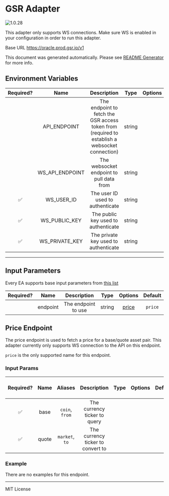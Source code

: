 # GSR Adapter

![1.0.28](https://img.shields.io/github/package-json/v/smartcontractkit/external-adapters-js?filename=packages/sources/gsr/package.json)

This adapter only supports WS connections. Make sure WS is enabled in your configuration in order to run this adapter.

Base URL https://oracle.prod.gsr.io/v1

This document was generated automatically. Please see [README Generator](../../scripts#readme-generator) for more info.

## Environment Variables

| Required? |      Name       |                                          Description                                           |  Type  | Options |              Default              |
| :-------: | :-------------: | :--------------------------------------------------------------------------------------------: | :----: | :-----: | :-------------------------------: |
|           |  API_ENDPOINT   | The endpoint to fetch the GSR access token from (required to establish a websocket connection) | string |         |  `https://oracle.prod.gsr.io/v1`  |
|           | WS_API_ENDPOINT |                            The websocket endpoint to pull data from                            | string |         | `wss://oracle.prod.gsr.io/oracle` |
|    ✅     |   WS_USER_ID    |                                The user ID used to authenticate                                | string |         |                                   |
|    ✅     |  WS_PUBLIC_KEY  |                              The public key used to authenticate                               | string |         |                                   |
|    ✅     | WS_PRIVATE_KEY  |                              The private key used to authenticate                              | string |         |                                   |

---

## Input Parameters

Every EA supports base input parameters from [this list](../../core/bootstrap#base-input-parameters)

| Required? |   Name   |     Description     |  Type  |         Options          | Default |
| :-------: | :------: | :-----------------: | :----: | :----------------------: | :-----: |
|           | endpoint | The endpoint to use | string | [price](#price-endpoint) | `price` |

## Price Endpoint

The price endpoint is used to fetch a price for a base/quote asset pair. This adapter currently only supports WS connection to the API on this endpoint.

`price` is the only supported name for this endpoint.

### Input Params

| Required? | Name  |    Aliases     |            Description            | Type | Options | Default | Depends On | Not Valid With |
| :-------: | :---: | :------------: | :-------------------------------: | :--: | :-----: | :-----: | :--------: | :------------: |
|    ✅     | base  | `coin`, `from` |   The currency ticker to query    |      |         |         |            |                |
|    ✅     | quote | `market`, `to` | The currency ticker to convert to |      |         |         |            |                |

### Example

There are no examples for this endpoint.

---

MIT License
